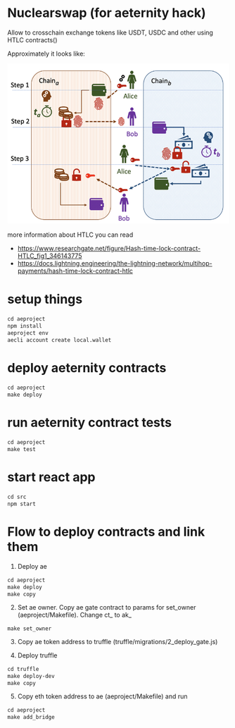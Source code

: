 # Nuclearswap (for aeternity hack)

Allow to crosschain exchange tokens like USDT, USDC and other using HTLC contracts()

Approximately it looks like:

![htlc flow](docs/htlc.png "Htlc")

more information about HTLC you can read

- https://www.researchgate.net/figure/Hash-time-lock-contract-HTLC_fig1_346143775
- https://docs.lightning.engineering/the-lightning-network/multihop-payments/hash-time-lock-contract-htlc

# setup things
```
cd aeproject
npm install
aeproject env
aecli account create local.wallet
```

# deploy aeternity contracts

```
cd aeproject
make deploy
```

# run aeternity contract tests

```
cd aeproject
make test
```

# start react app

```
cd src
npm start
```

# Flow to deploy contracts and link them

1. Deploy ae
```
cd aeproject
make deploy
make copy
```

2. Set ae owner. Copy ae gate contract to params for set_owner (aeproject/Makefile). Change ct_ to ak_
```
make set_owner
```

3. Copy ae token address to truffle (truffle/migrations/2_deploy_gate.js)

4. Deploy truffle
```
cd truffle
make deploy-dev
make copy
```

5. Copy eth token address to ae (aeproject/Makefile) and run
```
cd aeproject
make add_bridge
```
